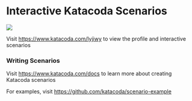# Interactive Katacoda Scenarios

[![](http://shields.katacoda.com/katacoda/lyjiwy/count.svg)](https://www.katacoda.com/lyjiwy "Get your profile on Katacoda.com")

Visit https://www.katacoda.com/lyjiwy to view the profile and interactive scenarios

### Writing Scenarios
Visit https://www.katacoda.com/docs to learn more about creating Katacoda scenarios

For examples, visit https://github.com/katacoda/scenario-example
